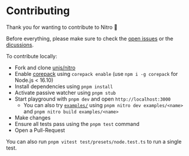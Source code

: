 # Contributing

Thank you for wanting to contribute to Nitro 💛

Before everything, please make sure to check the [open issues](https://github.com/unjs/nitro/issues) or the [dicussions](https://github.com/unjs/nitro/discussions).

To contribute locally:
- Fork and clone [unjs/nitro](https://github.com/unjs/nitro)
- Enable [corepack](https://github.com/nodejs/corepack) using `corepack enable` (use `npm i -g corepack` for Node.js < 16.10)
- Install dependencies using `pnpm install`
- Activate passive watcher using `pnpm stub`
- Start playground with `pnpm dev` and open `http://localhost:3000`
  - You can also try [`examples/`](https://github.com/unjs/nitro/tree/main/examples) using `pnpm nitro dev examples/<name>` and `pnpm nitro build examples/<name>`
- Make changes
- Ensure all tests pass using the `pnpm test` command
- Open a Pull-Request

You can also run `pnpm vitest test/presets/node.test.ts` to run a single test.
